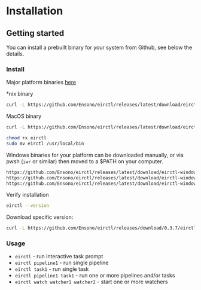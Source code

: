 # Installation

## Getting started

You can install a prebuilt binary for your system from Github, see below the details.

### Install

Major platform binaries [here](https://github.com/Ensono/eirctl/releases)

*nix binary

```bash
curl -L https://github.com/Ensono/eirctl/releases/latest/download/eirctl-linux-`uname -m` -o eirctl
```

MacOS binary

```bash
curl -L https://github.com/Ensono/eirctl/releases/latest/download/eirctl-darwin-`uname -m` -o eirctl
```

```bash
chmod +x eirctl
sudo mv eirctl /usr/local/bin
```

Windows binaries for your platform can be downloaded manually, or via pwsh (`iwr` or similar) then moved to a $PATH on your computer.

```sh
https://github.com/Ensono/eirctl/releases/latest/download/eirctl-windows-386.exe
https://github.com/Ensono/eirctl/releases/latest/download/eirctl-windows-amd64.exe
https://github.com/Ensono/eirctl/releases/latest/download/eirctl-windows-arm64.exe
```

Verify installation

```bash
eirctl --version
```

Download specific version:

```bash
curl -L https://github.com/Ensono/eirctl/releases/download/0.3.7/eirctl-darwin-`uname -m` -o eirctl
```

### Usage

- `eirctl` - run interactive task prompt
- `eirctl pipeline1` - run single pipeline
- `eirctl task1` - run single task
- `eirctl pipeline1 task1` - run one or more pipelines and/or tasks
- `eirctl watch watcher1 watcher2` - start one or more watchers
